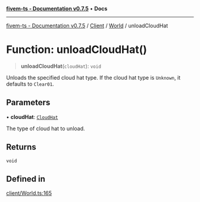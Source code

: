 [**fivem-ts - Documentation v0.7.5**](../../../../../README.md) • **Docs**

***

[fivem-ts - Documentation v0.7.5](../../../../../README.md) / [Client](../../../README.md) / [World](../README.md) / unloadCloudHat

# Function: unloadCloudHat()

> **unloadCloudHat**(`cloudHat`): `void`

Unloads the specified cloud hat type. If the cloud hat type is `Unknown`,
it defaults to `Clear01`.

## Parameters

• **cloudHat**: [`CloudHat`](../../../enumerations/CloudHat.md)

The type of cloud hat to unload.

## Returns

`void`

## Defined in

[client/World.ts:165](https://github.com/Purpose-Dev/fivem-ts/blob/main/src/client/World.ts#L165)
